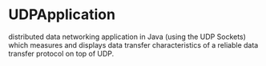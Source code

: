 # UDPApplication
distributed data networking application in Java (using the UDP Sockets) which measures and displays data transfer characteristics of a reliable data transfer protocol on top of UDP.
